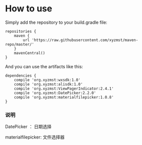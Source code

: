 # How to use

Simply add the repository to your build.gradle file:
```
repositories {
    maven {
        url 'https://raw.githubusercontent.com/xyzmst/maven-repo/master/'
    }
    mavenCentral()
}
```
And you can use the artifacts like this:
```
dependencies {
    compile 'org.xyzmst:wxsdk:1.0'
    compile 'org.xyzmst:alisdk:1.0'
    compile 'org.xyzmst:ViewPagerIndicator:2.4.1'
    compile 'org.xyzmst:DatePicker:2.2.0'
    compile 'org.xyzmst:materialfilepicker:1.0.8'
}
```

### 说明
DatePicker ： 日期选择

materialfilepicker: 文件选择器

